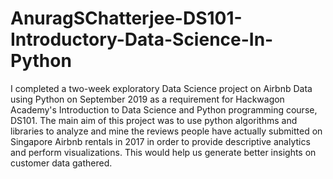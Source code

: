 # AnuragSChatterjee-DS101-Introductory-Data-Science-In-Python

I completed a two-week exploratory Data Science project on Airbnb Data using Python on September 2019 as a requirement for Hackwagon Academy's Introduction to Data Science and Python programming course, DS101. The main aim of this project was to use python algorithms and libraries to analyze and mine the reviews people have actually submitted on Singapore Airbnb rentals in 2017 in order to provide descriptive analytics and perform visualizations. This would help us generate better insights on customer data gathered.
